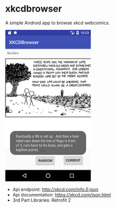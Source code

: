 # xkcdbrowser



A simple Android app to browse xkcd webcomics. 

![Screenshot_1](https://github.com/kenocvr/xkcdbrowser/blob/master/Screenshots/Screenshot_1490808182.png)


  - Api endpoint: http://xkcd.com/info.0.json
  - Api documentation: https://xkcd.com/json.html
  - 3rd Part Libraries: Retrofit 2


